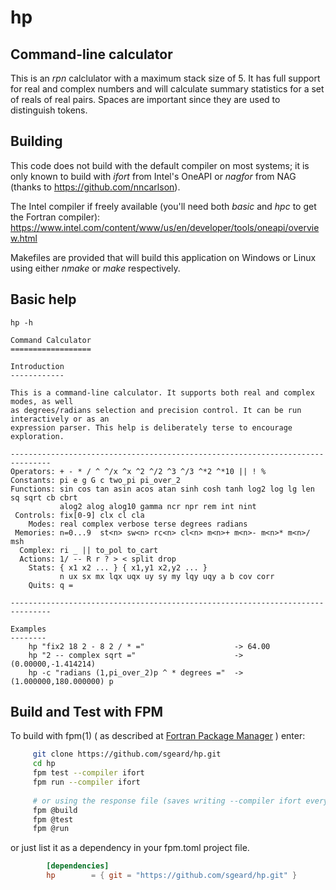 # hp
## Command-line calculator

This is an *rpn* calclulator with a maximum stack size of 5. It has full support for real and complex numbers
and will calculate summary statistics for a set of reals of real pairs. Spaces are important since they are used
to distinguish tokens.

## Building

This code does not build with the default compiler on most systems; it is only known to build
with *ifort* from Intel's OneAPI or _nagfor_ from NAG (thanks to https://github.com/nncarlson).

The Intel compiler if freely available (you'll need both *basic* and *hpc* to get the Fortran compiler):
https://www.intel.com/content/www/us/en/developer/tools/oneapi/overview.html 

Makefiles are provided that will build this application on Windows or Linux using either *nmake* or *make* respectively.

## Basic help

```
hp -h

Command Calculator
==================

Introduction
------------

This is a command-line calculator. It supports both real and complex modes, as well
as degrees/radians selection and precision control. It can be run interactively or as an
expression parser. This help is deliberately terse to encourage exploration.

-------------------------------------------------------------------------------
Operators: + - * / ^ ^/x ^x ^2 ^/2 ^3 ^/3 ^*2 ^*10 || ! %
Constants: pi e g G c two_pi pi_over_2
Functions: sin cos tan asin acos atan sinh cosh tanh log2 log lg len sq sqrt cb cbrt
           alog2 alog alog10 gamma ncr npr rem int nint
 Controls: fix[0-9] clx cl cla 
    Modes: real complex verbose terse degrees radians
 Memories: n=0...9  st<n> sw<n> rc<n> cl<n> m<n>+ m<n>- m<n>* m<n>/ msh
  Complex: ri _ || to_pol to_cart
  Actions: 1/ -- R r ? > < split drop
    Stats: { x1 x2 ... } { x1,y1 x2,y2 ... }
           n ux sx mx lqx uqx uy sy my lqy uqy a b cov corr
    Quits: q =

-------------------------------------------------------------------------------

Examples
--------
    hp "fix2 18 2 - 8 2 / * ="                    -> 64.00
    hp "2 -- complex sqrt ="                      -> (0.00000,-1.414214)
    hp -c "radians (1,pi_over_2)p ^ * degrees ="  -> (1.000000,180.000000) p
```

## Build and Test with FPM

   
   To build with fpm(1) 
   ( as described at [Fortran Package Manager](https://github.com/fortran-lang/fpm) )
   enter:

   ```bash
        git clone https://github.com/sgeard/hp.git
        cd hp
        fpm test --compiler ifort
        fpm run --compiler ifort
        
        # or using the response file (saves writing --compiler ifort everywhere)
        fpm @build
        fpm @test
        fpm @run
   ```

   or just list it as a dependency in your fpm.toml project file.

```toml
        [dependencies]
        hp        = { git = "https://github.com/sgeard/hp.git" }
```

